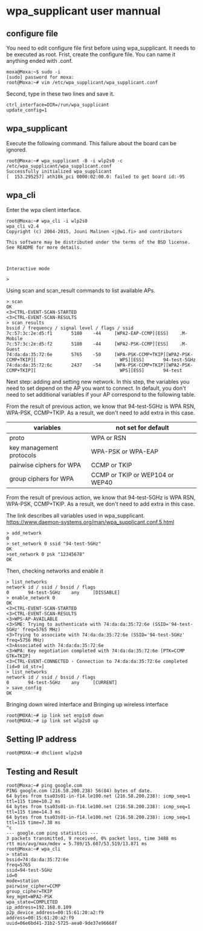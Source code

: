wpa_supplicant user mannual
===========================

configure file
--------------
You need to edit configure file first before using wpa_supplicant. It needs to be executed as root. Frist, create the configure file. You can name it anything ended with .conf.
```text
moxa@Moxa:~$ sudo -i
[sudo] password for moxa: 
root@Moxa:~# vim /etc/wpa_supplicant/wpa_supplicant.conf 
```
Second, type in these two lines and save it.
```text
ctrl_interface=DIR=/run/wpa_supplicant
update_config=1
```

wpa_supplicant
--------------
Execute the following command. This failure about the board can be ignored.
```text
root@Moxa:~# wpa_supplicant -B -i wlp2s0 -c /etc/wpa_supplicant/wpa_supplicant.conf
Successfully initialized wpa_supplicant
[  153.295257] ath10k_pci 0000:02:00.0: failed to get board id:-95
```

wpa_cli
-------
Enter the wpa client interface.
```text
root@Moxa:~# wpa_cli -i wlp2s0
wpa_cli v2.4
Copyright (c) 2004-2015, Jouni Malinen <j@w1.fi> and contributors

This software may be distributed under the terms of the BSD license.
See README for more details.



Interactive mode

>
```
Using scan and scan_result commands to list available APs.
```text
> scan
OK
<3>CTRL-EVENT-SCAN-STARTED
<3>CTRL-EVENT-SCAN-RESULTS
> scan_results
bssid / frequency / signal level / flags / ssid
7c:57:3c:2e:d5:f1       5180    -44     [WPA2-EAP-CCMP][ESS]    .M-Mobile
7c:57:3c:2e:d5:f2       5180    -44     [WPA2-PSK-CCMP][ESS]    .M-Guest
74:da:da:35:72:6e       5765    -50     [WPA-PSK-CCMP+TKIP][WPA2-PSK-CCMP+TKIP][                               WPS][ESS]       94-test-5GHz
74:da:da:35:72:6c       2437    -54     [WPA-PSK-CCMP+TKIP][WPA2-PSK-CCMP+TKIP][                               WPS][ESS]       94-test
```
Next step: adding and setting new network. In this step, the variables you need to set depend on the AP you want to connect. In default, you don't need to set additional variables if your AP correspond to the following table.

From the result of previous action, we know that 94-test-5GHz is WPA RSN, WPA-PSK, CCMP+TKIP. As a result, we don't need to add extra in this case.

| variables | not set for default |
| --- | ------------------- |
| proto | WPA or RSN |
| key management protocols | WPA-PSK or WPA-EAP |
| pairwise ciphers for WPA | CCMP or TKIP |
| group ciphers for WPA  | CCMP or TKIP or WEP104 or WEP40 |

From the result of previous action, we know that 94-test-5GHz is WPA RSN, WPA-PSK, CCMP+TKIP. As a result, we don't need to add extra in this case.

The link describes all variables used in wpa_supplicant.
https://www.daemon-systems.org/man/wpa_supplicant.conf.5.html

```text
> add_network
0
> set_network 0 ssid "94-test-5GHz"
OK
>set_network 0 psk "12345678"
OK
```
Then, checking networks and enable it
```text
> list_networks
network id / ssid / bssid / flags
0       94-test-5GHz    any     [DISSABLE]
> enable_network 0
OK
<3>CTRL-EVENT-SCAN-STARTED
<3>CTRL-EVENT-SCAN-RESULTS
<3>WPS-AP-AVAILABLE
<3>SME: Trying to authenticate with 74:da:da:35:72:6e (SSID='94-test-5GHz' freq=5765 MHz)
<3>Trying to associate with 74:da:da:35:72:6e (SSID='94-test-5GHz' freq=5756 MHz)
<3>Associated with 74:da:da:35:72:6e
<3>WPA: Key negotiation completed with 74:da:da:35:72:6e [PTK=CCMP GTK=TKIP]
<3>CTRL-EVENT-CONNECTED - Connection to 74:da:da:35:72:6e completed [id=0 id_str=]
> list_networks
network id / ssid / bssid / flags
0       94-test-5GHz    any     [CURRENT]
> save_config
OK
```

Bringing down wired interface and Bringing up wireless interface
```text
root@MOXA:~# ip link set enp1s0 down
root@MOXA:~# ip link set wlp2s0 up
```

Setting IP address
------------------
```text
root@MOXA:~# dhclient wlp2s0
```

Testing and Result
------------------
```test
root@Moxa:~# ping google.com
PING google.com (216.58.200.238) 56(84) bytes of date.
64 bytes from tsa03s01-in-f14.le100.net (216.58.200.238): icmp_seq=1 ttl=115 time=10.2 ms 
64 bytes from tsa03s01-in-f14.le100.net (216.58.200.238): icmp_seq=1 ttl=115 time=14.3 ms 
64 bytes from tsa03s01-in-f14.le100.net (216.58.200.238): icmp_seq=1 ttl=115 time=7.38 ms 
^c
--- google.com ping statistics ---
3 packets transmitted, 9 received, 0% packet loss, time 3488 ms
rtt min/avg/max/mdev = 5.789/15.607/53.519/13.871 ms
root@Moxa:~# wpa_cli
> status
bssid=74:da:da:35:72:6e
freq=5765
ssid=94-test-5GHz
id=0
mode=station
pairwise_cipher=CCMP
group_cipher=TKIP
key_mgmt=WPA2-PSK
wpa_state=COMPLETED
ip_address=192.168.0.109
p2p_device_address=00:15:61:20:a2:f9
address=00:15:61:20:a2:f9
uuid=06e6bd41-31b2-5725-aea0-9de37e96668f
```


